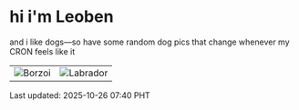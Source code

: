# hi i'm Leoben

and i like dogs—so have some random dog pics that change whenever my CRON feels like it

|  |  |
|--------|----------|
| ![Borzoi](https://random-dog-vercel.vercel.app/api/random-borzoi?v=1761435606) | ![Labrador](https://random-dog-vercel.vercel.app/api/random-labrador?v=1761435606) |

Last updated: 2025-10-26 07:40 PHT
